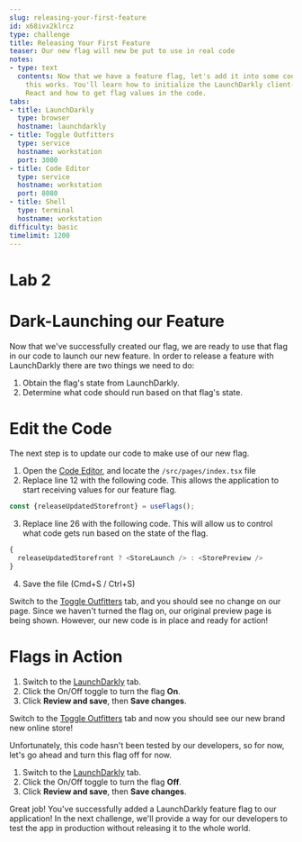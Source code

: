 ```yaml
---
slug: releasing-your-first-feature
id: x68ivx2klrcz
type: challenge
title: Releasing Your First Feature
teaser: Our new flag will new be put to use in real code
notes:
- type: text
  contents: Now that we have a feature flag, let's add it into some code and see how
    this works. You'll learn how to initialize the LaunchDarkly client-side SDK using
    React and how to get flag values in the code.
tabs:
- title: LaunchDarkly
  type: browser
  hostname: launchdarkly
- title: Toggle Outfitters
  type: service
  hostname: workstation
  port: 3000
- title: Code Editor
  type: service
  hostname: workstation
  port: 8080
- title: Shell
  type: terminal
  hostname: workstation
difficulty: basic
timelimit: 1200
---
```


# Lab 2

# Dark-Launching our Feature

Now that we've successfully created our flag, we are ready to use that flag in our code to launch our new feature. In order to release a feature with LaunchDarkly there are two things we need to do:

1. Obtain the flag's state from LaunchDarkly.
1. Determine what code should run based on that flag's state.

# Edit the Code

The next step is to update our code to make use of our new flag.

1. Open the [Code Editor](#tab-2), and locate the `/src/pages/index.tsx` file
2. Replace line 12 with the following code. This allows the application to start receiving values for our feature flag.

```js
const {releaseUpdatedStorefront} = useFlags();
```

3. Replace line 26 with the following code. This will allow us to control what code gets run based on the state of the flag.

```js
{
  releaseUpdatedStorefront ? <StoreLaunch /> : <StorePreview />
}
```

4. Save the file (Cmd+S / Ctrl+S)

Switch to the [Toggle Outfitters](#tab-1) tab, and you should see no change on our page. Since we haven't turned the flag on, our original preview page is being shown. However, our new code is in place and ready for action!

# Flags in Action

1. Switch to the [LaunchDarkly](#tab-0) tab.
1. Click the On/Off toggle to turn the flag **On**.
1. Click **Review and save**, then **Save changes**.

Switch to the [Toggle Outfitters](#tab-1) tab and now you should see our new brand new online store!

Unfortunately, this code hasn't been tested by our developers, so for now, let's go ahead and turn this flag off for now.

1. Switch to the [LaunchDarkly](#tab-0) tab.
1. Click the On/Off toggle to turn the flag **Off**.
1. Click **Review and save**, then **Save changes**.

Great job! You've successfully added a LaunchDarkly feature flag to our application! In the next challenge, we'll provide a way for our developers to test the app in production without releasing it to the whole world.
